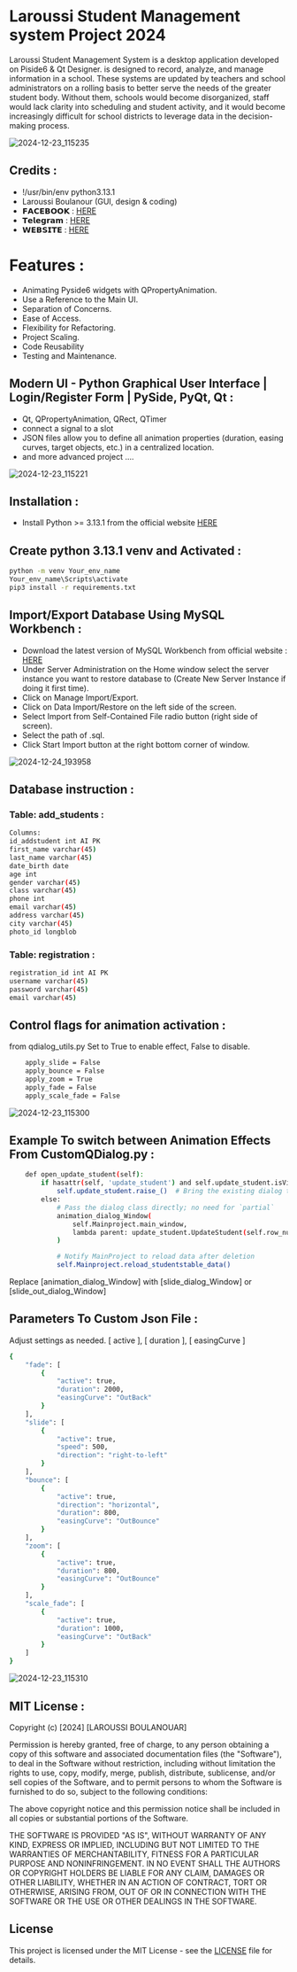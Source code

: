 # Laroussi Student Management system Project 2024
Laroussi Student Management System is a desktop application developed on Piside6 & Qt Designer.
is designed to record, analyze, and manage information in a school. These systems are updated by teachers and school administrators on a rolling basis to better serve the needs of the greater student body. Without them, schools would become disorganized, staff would lack clarity into scheduling and student activity, and it would become increasingly difficult for school districts to leverage data in the decision-making process.

![2024-12-23_115235](https://github.com/user-attachments/assets/8abe16a4-ab65-4561-88c3-ad00d689a785)

## Credits :
- !/usr/bin/env python3.13.1
- Laroussi Boulanour (GUI, design & coding)
- 𝗙𝗔𝗖𝗘𝗕𝗢𝗢𝗞 : [HERE](https://www.facebook.com/Laroussi.Br)
- 𝗧𝗲𝗹𝗲𝗴𝗿𝗮𝗺 : [HERE](https://t.me/UncleAnonymous)
- 𝗪𝗘𝗕𝗦𝗜𝗧𝗘 : [HERE](https://laroussigsm.net/)

# Features :

- Animating Pyside6 widgets with QPropertyAnimation.
- Use a Reference to the Main UI.
- Separation of Concerns.
- Ease of Access.
- Flexibility for Refactoring.
- Project Scaling.
- Code Reusability
- Testing and Maintenance.

## Modern UI - Python Graphical User Interface | Login/Register Form | PySide, PyQt, Qt :
- Qt, QPropertyAnimation, QRect, QTimer
- connect a signal to a slot
- JSON files allow you to define all animation properties (duration, easing curves, target objects, etc.) in a centralized location.
- and more advanced project ....

![2024-12-23_115221](https://github.com/user-attachments/assets/90d2b49d-100d-43ce-8e6f-8e453e04d6b1)


## Installation :
- Install Python >= 3.13.1 from the official website [HERE](https://www.python.org/)

## Create python 3.13.1 venv and Activated :

```sh
python -m venv Your_env_name
Your_env_name\Scripts\activate
pip3 install -r requirements.txt
```
## Import/Export Database Using MySQL Workbench :

- Download the latest version of MySQL Workbench from official website : [HERE](https://dev.mysql.com/downloads/workbench/)
- Under Server Administration on the Home window select the server instance you want to restore database to (Create New Server Instance if doing it first time).
- Click on Manage Import/Export.
- Click on Data Import/Restore on the left side of the screen.
- Select Import from Self-Contained File radio button (right side of screen).
- Select the path of .sql.
- Click Start Import button at the right bottom corner of window.

![2024-12-24_193958](https://github.com/user-attachments/assets/c14e1916-92a3-4e4f-89a9-0383f3a9f30b)

## Database instruction :

### Table: add_students :
```sh
Columns:
id_addstudent int AI PK 
first_name varchar(45) 
last_name varchar(45) 
date_birth date 
age int 
gender varchar(45) 
class varchar(45) 
phone int 
email varchar(45) 
address varchar(45) 
city varchar(45) 
photo_id longblob
```
### Table: registration :
```sh
registration_id int AI PK 
username varchar(45) 
password varchar(45) 
email varchar(45)
```

## Control flags for animation activation :
from qdialog_utils.py Set to True to enable effect, False to disable.

```sh
    apply_slide = False
    apply_bounce = False
    apply_zoom = True
    apply_fade = False
    apply_scale_fade = False
```
![2024-12-23_115300](https://github.com/user-attachments/assets/2173924a-9187-4000-b44e-2a9f0bc9f5d3)

## Example To switch between Animation Effects From CustomQDialog.py :

```sh
    def open_update_student(self):
        if hasattr(self, 'update_student') and self.update_student.isVisible():
            self.update_student.raise_()  # Bring the existing dialog to the front
        else:
            # Pass the dialog class directly; no need for `partial`
            animation_dialog_Window(
                self.Mainproject.main_window,
                lambda parent: update_student.UpdateStudent(self.row_number, self.row_data, parent)
            )

            # Notify MainProject to reload data after deletion
            self.Mainproject.reload_studentstable_data()
```
Replace [animation_dialog_Window] with [slide_dialog_Window] or [slide_out_dialog_Window]

## Parameters To Custom Json File :
Adjust settings as needed. [ active ], [ duration ], [ easingCurve ]

```sh
{
    "fade": [
        {
            "active": true,
            "duration": 2000,
            "easingCurve": "OutBack"
        }
    ],
    "slide": [
        {
            "active": true,
            "speed": 500,
            "direction": "right-to-left"
        }
    ],
    "bounce": [
        {
            "active": true,
            "direction": "horizontal",
            "duration": 800,
            "easingCurve": "OutBounce"
        }
    ],
    "zoom": [
        {
            "active": true,
            "duration": 800,
            "easingCurve": "OutBounce"
        }
    ],
    "scale_fade": [
        {
            "active": true,
            "duration": 1000,
            "easingCurve": "OutBack"
        }
    ]
}
```
![2024-12-23_115310](https://github.com/user-attachments/assets/92103506-899e-447c-b991-a16349f80192)


## MIT License :

Copyright (c) [2024] [LAROUSSI BOULANOUAR]

Permission is hereby granted, free of charge, to any person obtaining a copy
of this software and associated documentation files (the "Software"), to deal
in the Software without restriction, including without limitation the rights
to use, copy, modify, merge, publish, distribute, sublicense, and/or sell
copies of the Software, and to permit persons to whom the Software is
furnished to do so, subject to the following conditions:

The above copyright notice and this permission notice shall be included in all
copies or substantial portions of the Software.

THE SOFTWARE IS PROVIDED "AS IS", WITHOUT WARRANTY OF ANY KIND, EXPRESS OR
IMPLIED, INCLUDING BUT NOT LIMITED TO THE WARRANTIES OF MERCHANTABILITY,
FITNESS FOR A PARTICULAR PURPOSE AND NONINFRINGEMENT. IN NO EVENT SHALL THE
AUTHORS OR COPYRIGHT HOLDERS BE LIABLE FOR ANY CLAIM, DAMAGES OR OTHER
LIABILITY, WHETHER IN AN ACTION OF CONTRACT, TORT OR OTHERWISE, ARISING FROM,
OUT OF OR IN CONNECTION WITH THE SOFTWARE OR THE USE OR OTHER DEALINGS IN THE
SOFTWARE.

## License

This project is licensed under the MIT License - see the [LICENSE](./LICENSE) file for details.
